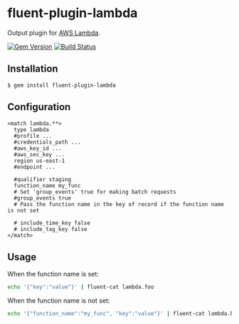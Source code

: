 # fluent-plugin-lambda

Output plugin for [AWS Lambda](http://aws.amazon.com/lambda/).

[![Gem Version](https://badge.fury.io/rb/fluent-plugin-lambda.svg)](http://badge.fury.io/rb/fluent-plugin-lambda)
[![Build Status](https://travis-ci.org/winebarrel/fluent-plugin-lambda.svg?branch=master)](https://travis-ci.org/winebarrel/fluent-plugin-lambda)

## Installation

    $ gem install fluent-plugin-lambda

## Configuration

```
<match lambda.**>
  type lambda
  #profile ...
  #credentials_path ...
  #aws_key_id ...
  #aws_sec_key ...
  region us-east-1
  #endpoint ...

  #qualifier staging
  function_name my_func
  # Set 'group_events' true for making batch requests
  #group_events true
  # Pass the function name in the key of record if the function name is not set

  # include_time_key false
  # include_tag_key false
</match>
```

## Usage

When the function name is set:

```sh
echo '{"key":"value"}' | fluent-cat lambda.foo
```

When the function name is not set:

```sh
echo '{"function_name":"my_func", "key":"value"}' | fluent-cat lambda.bar
```

